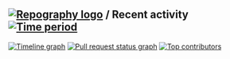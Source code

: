## [![Repography logo](https://images.repography.com/logo.svg)](https://repography.com) / Recent activity [![Time period](https://images.repography.com/60166724/MadhavSaxena18/Garden-Guru/recent-activity/9hs1-HvExCzuLqZh4IfPLe7Cmw6S7pJmc-3sQUjBSAI/F6p4FfaBORIttz7H0pa6U51xP8NPjKr9LNYT04DVCUs_badge.svg)](https://repography.com)
[![Timeline graph](https://images.repography.com/60166724/MadhavSaxena18/Garden-Guru/recent-activity/9hs1-HvExCzuLqZh4IfPLe7Cmw6S7pJmc-3sQUjBSAI/F6p4FfaBORIttz7H0pa6U51xP8NPjKr9LNYT04DVCUs_timeline.svg)](https://github.com/MadhavSaxena18/Garden-Guru/commits)
[![Pull request status graph](https://images.repography.com/60166724/MadhavSaxena18/Garden-Guru/recent-activity/9hs1-HvExCzuLqZh4IfPLe7Cmw6S7pJmc-3sQUjBSAI/F6p4FfaBORIttz7H0pa6U51xP8NPjKr9LNYT04DVCUs_prs.svg)](https://github.com/MadhavSaxena18/Garden-Guru/pulls)
[![Top contributors](https://images.repography.com/60166724/MadhavSaxena18/Garden-Guru/recent-activity/9hs1-HvExCzuLqZh4IfPLe7Cmw6S7pJmc-3sQUjBSAI/F6p4FfaBORIttz7H0pa6U51xP8NPjKr9LNYT04DVCUs_users.svg)](https://github.com/MadhavSaxena18/Garden-Guru/graphs/contributors)
